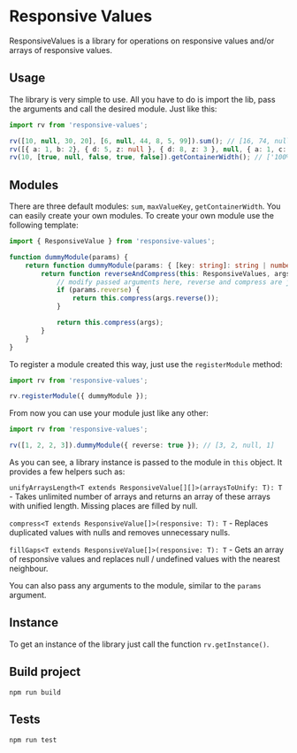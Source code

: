 # Responsive Values

ResponsiveValues is a library for operations on responsive values and/or arrays of responsive values.

## Usage

The library is very simple to use. All you have to do is import the lib, pass the arguments and call the desired module. Just like this:

```typescript
import rv from 'responsive-values';

rv([10, null, 30, 20], [6, null, 44, 8, 5, 99]).sum(); // [16, 74, null, 28, 25, 119]
rv([{ a: 1, b: 2}, { d: 5, z: null }, { d: 8, z: 3 }, null, { a: 1, c: 3, d: 8}]).maxValueKey(); // ['b', 'd', null, null, 'd']
rv(10, [true, null, false, true, false]).getContainerWidth(); // ['100%', 'calc(100% - 5px)', null, '100%', 'calc(100% - 5px)']
```

## Modules

There are three default modules: `sum`, `maxValueKey`, `getContainerWidth`. You can easily create your own modules. To create your own module use the following template:

```typescript
import { ResponsiveValue } from 'responsive-values';

function dummyModule(params) {
    return function dummyModule(params: { [key: string]: string | number | boolean }) {
        return function reverseAndCompress(this: ResponsiveValues, args: ResponsiveValue[]) {
            // modify passed arguments here, reverse and compress are just examples
            if (params.reverse) {
                return this.compress(args.reverse());
            }

            return this.compress(args);
        }
    }
}
```

To register a module created this way, just use the `registerModule` method:

```typescript
import rv from 'responsive-values';

rv.registerModule({ dummyModule });
```

From now you can use your module just like any other:

```typescript
import rv from 'responsive-values';

rv([1, 2, 2, 3]).dummyModule({ reverse: true }); // [3, 2, null, 1]
```

As you can see, a library instance is passed to the module in `this` object. It provides a few helpers such as:

`unifyArraysLength<T extends ResponsiveValue[][]>(arraysToUnify: T): T` - Takes unlimited number of arrays and returns an array of these arrays with unified length. Missing places are filled by null.

`compress<T extends ResponsiveValue[]>(responsive: T): T` - Replaces duplicated values with nulls and removes unnecessary nulls.

`fillGaps<T extends ResponsiveValue[]>(responsive: T): T` - Gets an array of responsive values and replaces null / undefined values with the nearest neighbour.


You can also pass any arguments to the module, similar to the `params` argument.

## Instance

To get an instance of the library just call the function `rv.getInstance()`.

## Build project

```
npm run build
```

## Tests

```
npm run test
```